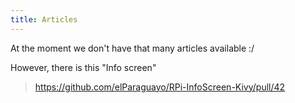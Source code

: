 ```yaml
---
title: Articles
---
```

At the moment we don't have that many articles available :/

However, there is this "Info screen"
> https://github.com/elParaguayo/RPi-InfoScreen-Kivy/pull/42
